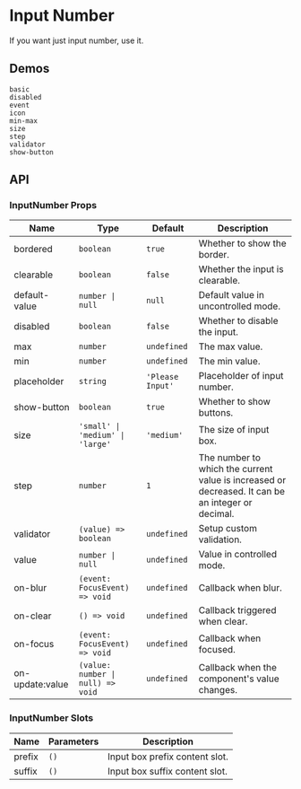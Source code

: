 # Input Number

If you want just input number, use it.

## Demos

```demo
basic
disabled
event
icon
min-max
size
step
validator
show-button
```

## API

### InputNumber Props

| Name | Type | Default | Description |
| --- | --- | --- | --- |
| bordered | `boolean` | `true` | Whether to show the border. |
| clearable | `boolean` | `false` | Whether the input is clearable. |
| default-value | `number \| null` | `null` | Default value in uncontrolled mode. |
| disabled | `boolean` | `false` | Whether to disable the input. |
| max | `number` | `undefined` | The max value. |
| min | `number` | `undefined` | The min value. |
| placeholder | `string` | `'Please Input'` | Placeholder of input number. |
| show-button | `boolean` | `true` | Whether to show buttons. |
| size | `'small' \| 'medium' \| 'large'` | `'medium'` | The size of input box. |
| step | `number` | `1` | The number to which the current value is increased or decreased. It can be an integer or decimal. |
| validator | `(value) => boolean` | `undefined` | Setup custom validation. |
| value | `number \| null` | `undefined` | Value in controlled mode. |
| on-blur | `(event: FocusEvent) => void` | `undefined` | Callback when blur. |
| on-clear | `() => void` | `undefined` | Callback triggered when clear. |
| on-focus | `(event: FocusEvent) => void` | `undefined` | Callback when focused. |
| on-update:value | `(value: number \| null) => void` | `undefined` | Callback when the component's value changes. |

### InputNumber Slots

| Name   | Parameters | Description                    |
| ------ | ---------- | ------------------------------ |
| prefix | `()`       | Input box prefix content slot. |
| suffix | `()`       | Input box suffix content slot. |
